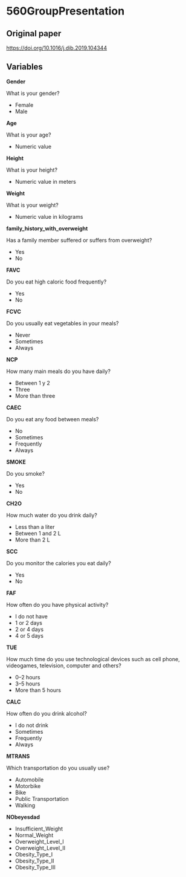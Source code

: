 # 560GroupPresentation

## Original paper
https://doi.org/10.1016/j.dib.2019.104344

## Variables

**Gender**

What is your gender?	
- Female
- Male

**Age**

What is your age?
- Numeric value

**Height**

What is your height?	
- Numeric value in meters

**Weight**

What is your weight?	
- Numeric value in kilograms

**family_history_with_overweight**

Has a family member suffered or suffers from overweight?
- Yes
- No

**FAVC**

Do you eat high caloric food frequently?	
- Yes
- No

**FCVC**

Do you usually eat vegetables in your meals?	
- Never
- Sometimes
- Always

**NCP**

How many main meals do you have daily?	
- Between 1 y 2
- Three
- More than three

**CAEC**

Do you eat any food between meals?	
- No
- Sometimes
- Frequently
- Always

**SMOKE**

Do you smoke?	
- Yes
- No

**CH2O**

How much water do you drink daily?	
- Less than a liter
- Between 1 and 2 L
- More than 2 L

**SCC**

Do you monitor the calories you eat daily?	
- Yes
- No

**FAF**

How often do you have physical activity?	
- I do not have
- 1 or 2 days
- 2 or 4 days
- 4 or 5 days

**TUE**

How much time do you use technological devices such as cell phone, videogames, television, computer and others?	
- 0–2 hours
- 3–5 hours
- More than 5 hours

**CALC**

How often do you drink alcohol?	
- I do not drink
- Sometimes
- Frequently
- Always


**MTRANS**

Which transportation do you usually use?	
- Automobile
- Motorbike
- Bike
- Public Transportation
- Walking

**NObeyesdad**
- Insufficient_Weight
- Normal_Weight
- Overweight_Level_I
- Overweight_Level_II
- Obesity_Type_I
- Obesity_Type_II
- Obesity_Type_III
